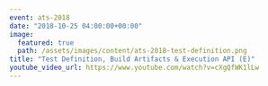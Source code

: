 ```yaml
---
event: ats-2018
date: "2018-10-25 04:00:00+00:00"
image:
  featured: true
  path: /assets/images/content/ats-2018-test-definition.png
title: "Test Definition, Build Artifacts & Execution API (E)"
youtube_video_url: https://www.youtube.com/watch?v=cXgQfWK1lLw
---
```

